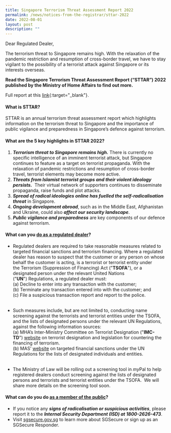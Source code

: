 ```yaml
---
title: Singapore Terrorism Threat Assessment Report 2022
permalink: /news/notices-from-the-registrar/sttar-2022
date: 2022-08-01
layout: post
description: ""
---
```

Dear Regulated Dealer,

The terrorism threat to Singapore remains high. With the relaxation of the pandemic restriction and resumption of cross-border travel, we have to stay vigilant to the possibility of a terrorist attack against Singapore or its interests overseas. 

**Read the Singapore Terrorism Threat Assessment Report (“STTAR”) 2022 published by the Ministry of Home Affairs to find out more.**

Full report at this [link](https://www.mha.gov.sg/docs/default-source/default-document-library/singapore-terrorism-threat-assessment-report-2022.pdf){:target="_blank"}.

#### What is STTAR?

STTAR is an annual terrorism threat assessment report which highlights information on the terrorism threat to Singapore and the importance of public vigilance and preparedness in Singapore’s defence against terrorism.

#### What are the 5 key highlights in STTAR 2022?

1.  **_Terrorism threat to Singapore remains high._** There is currently no specific intelligence of an imminent terrorist attack, but Singapore continues to feature as a target on terrorist propaganda. With the relaxation of pandemic restrictions and resumption of cross-border travel, terrorist elements may become more active.
2.  **_Threats from Islamist terrorist groups and their violent ideology persists._**  Their virtual network of supporters continues to disseminate propaganda, raise funds and plot attacks.
3.  **_Spread of radical ideologies online has fuelled the self-radicalisation threat_** in Singapore.
4.  **_Ongoing development abroad_**, such as in the Middle East, Afghanistan and Ukraine, could also **_affect our security landscape_**.
5.  **_Public vigilance and preparedness_** are key components of our defence against terrorism.

#### What can you <u>do as a regulated dealer</u>?
*   Regulated dealers are required to take reasonable measures related to targeted financial sanctions and terrorism financing. Where a regulated dealer has reason to suspect that the customer or any person on whose behalf the customer is acting, is a terrorist or terrorist entity under the Terrorism (Suppression of Financing) Act ("**TSOFA**"), or a designated person under the relevant United Nations ("**UN**") Regulations, a regulated dealer must:<br>
	(a) Decline to enter into any transaction with the customer;<br>
	(b) Terminate any transaction entered into with the customer; and <br>
	(c) File a suspicious transaction report and report to the police.
<br><br>
*   Such measures include, but are not limited to, conducting name screening against the terrorists and terrorist entities under the TSOFA, and the lists of designated persons under the relevant UN Regulations, against the following information sources: <br>
	(a) MHA’s Inter-Ministry Committee on Terrorist Designation ("**IMC-TD**") [website](https://www.mha.gov.sg/what-we-do/managing-security-threats/countering-the-financing-of-terrorism) on terrorist designation and legislation for countering the financing of terrorism. <br>
	(b) MAS’ [website](https://www.mas.gov.sg/regulation/anti-money-laundering/targeted-financial-sanctions/lists-of-designated-individuals-and-entities) on targeted financial sanctions under the UN Regulations for the lists of designated individuals and entities. <br><br>

*   The Ministry of Law will be rolling out a screening tool in <i>my</i>Pal to help registered dealers conduct screening against the lists of designated persons and terrorists and terrorist entities under the TSOFA.  We will share more details on the screening tool soon.  

#### What can do you do <u>as a member of the public</u>?

*   If you notice any **_signs of radicalisation or suspicious activities_**, please report it to the **_Internal Security Department (ISD) at 1800-2626-473_**.
*   Visit [sgsecure.gov.sg](http://sgsecure.gov.sg/) to learn more about SGSecure or sign up as an SGSecure Responder.